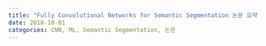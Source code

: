 ```yaml
---
title: "Fully Convolutional Networks for Semantic Segmentation 논문 요약"
date: 2018-10-01
categories: CNN, ML, Semantic Segmentation, 논문
---
```

 
